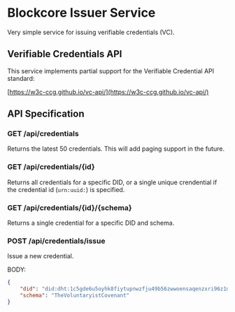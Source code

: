 # Blockcore Issuer Service

Very simple service for issuing verifiable credentials (VC).

## Verifiable Credentials API

This service implements partial support for the Verifiable Credential API standard:

[https://w3c-ccg.github.io/vc-api/](https://w3c-ccg.github.io/vc-api/)


## API Specification

### GET /api/credentials

Returns the latest 50 credentials. This will add paging support in the future.

### GET /api/credentials/{id}

Returns all credentials for a specific DID, or a single unique crendential if the credential id (`urn:uuid:`) is specified.

### GET /api/credentials/{id}/{schema}

Returns a single credential for a specific DID and schema.

### POST /api/credentials/issue

Issue a new credential.

BODY:

```json
{
    "did": "did:dht:1c5gde6u5oyhk8fiytupnwzfju49b56zwwoensaqenzxri96z1mo",
    "schema": "TheVoluntaryistCovenant"
}
```